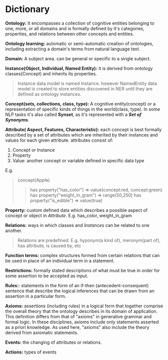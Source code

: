 
# Dictionary
**Ontology:** It encompasses a collection of cognitive entities belonging to one, more, or all domains and is formally defined by it's categories, properties, and relations between other concepts and entities.

**Ontology learning:** automatic or semi-automatic creation of ontologies, including extracting a domain's terms from natural language text.

**Domain:** A subject area. can be general or specific to a single subject.

**Instance(Object, Individual, Named Entity):** it is derived from ontology classes(Concept) and inherits its properties.
> Instance data model is named Instance. however NamedEntity data model is created to store entities discovered in NER until they are defined as ontology instances.

**Concept(sets, collections, class, type):** A cognitive entity(concept) or a representation of specific kinds of things in the world(class, type). In some NLP tasks it's also called **Synset**, as it's represented with a ***Set of Synonyms***.

**Attribute( Aspect, Features, Characteristic):** each concept is best formally described by a set of attributes which are inherited by their instances and values for each given attribute.
attributes consist of:

 1. Concept or Instance
 2. Property
 3. Value: another concept or variable defined in specific data type

 E.g.
>  concept(Apple)
>> has property("has_color") => value(concept:red, concept:green)
>> has property("weight_in_gram") => range(50,250)
>> has property("is_edible") => value(true)

**Property:** custom defined data which describes a possible aspect of concept or object in *Attribute*.
E.g. has_color, weight_in_gram

**Relations:**  ways in which classes and *Instances* can be related to one another.
> Relations are predefined. E.g. hyponym(a kind of), meronym(part of),  has attribute, is caused by, etc

**Function terms:** complex structures formed from certain relations that can be used in place of an individual term in a statement.

**Restrictions:** formally stated descriptions of what must be true in order for some assertion to be accepted as input.

**Rules:**:    statements in the form of an if-then (antecedent-consequent) sentence that describe the logical inferences that can be drawn from an assertion in a particular form.

**Axioms:** assertions (including rules) in a logical form that together comprise the overall theory that the ontology describes in its domain of application. This definition differs from that of "axioms" in generative grammar and formal logic. In these disciplines, axioms include only statements asserted as a priori knowledge. As used here, "axioms" also include the theory derived from axiomatic statements.

**Events:** the changing of attributes or relations.

**Actions:** types of events
